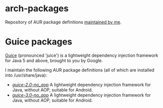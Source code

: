 # arch-packages
Repository of AUR package definitions [maintained by me](https://aur.archlinux.org/packages.php?K=roylines&SeB=m).

# Guice packages
[Guice](http://code.google.com/p/google-guice/) (pronounced 'juice') 
is a lightweight dependency injection framework for Java 5 and above, brought to you by Google.

I maintain the following AUR package definitions (all of which are installed into /usr/share/java):

* *[guice-2.0-no_aop](https://aur.archlinux.org/packages.php?ID=58490)* A lightweight dependency injection framework for Java, without AOP, suitable for Android.
* *[guice-3.0-no_aop](https://aur.archlinux.org/packages.php?ID=58491)* A lightweight dependency injection framework for Java, without AOP, suitable for Android.

